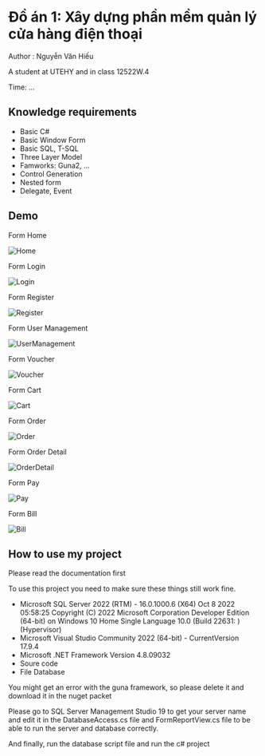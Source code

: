 # Đồ án 1: Xây dựng phần mềm quản lý cửa hàng điện thoại

<p>Author : Nguyễn Văn Hiếu</p>
<p>A student at UTEHY and in class 12522W.4</p>
<p>Time: ...</p>
<h2>Knowledge requirements</h2>
<ul>
  <li>Basic C#</li>
  <li>Basic Window Form</li>
  <li>Basic SQL, T-SQL</li>
  <li>Three Layer Model</li>
  <li>Famworks: Guna2, ...</li>
  <li>Control Generation</li>
  <li>Nested form</li>
  <li>Delegate, Event</li>
</ul>
<h2>Demo</h2>

<div>Form Home</div>

![Home](https://github.com/nguyenvanhieu1710/DA1-WF-QLCHDT/assets/132248583/f99199fc-1e56-4ab3-a769-9240b6606484)

<div>Form Login</div>

![Login](https://github.com/nguyenvanhieu1710/DA1-WF-QLCHDT/assets/132248583/bbc84bdc-9b09-4a22-b903-18b5a0a60b12)

<div>Form Register</div>

![Register](https://github.com/nguyenvanhieu1710/DA1-WF-QLCHDT/assets/132248583/c31bc85a-4830-4be4-8a19-886b67dfa24c)

<div>Form User Management</div>

![UserManagement](https://github.com/nguyenvanhieu1710/DA1-WF-QLCHDT/assets/132248583/45f6e386-a8dd-4144-a73f-ac4f8bf633a1)

<div>Form Voucher</div>

![Voucher](https://github.com/nguyenvanhieu1710/DA1-WF-QLCHDT/assets/132248583/d6506fd6-5ab3-4100-b321-bf8c8cb5efea)

<div>Form Cart</div>

![Cart](https://github.com/nguyenvanhieu1710/DA1-WF-QLCHDT/assets/132248583/ef4685ad-a2c4-469e-9a29-1f89d0274b9b)

<div>Form Order</div>

![Order](https://github.com/nguyenvanhieu1710/DA1-WF-QLCHDT/assets/132248583/3566f5d6-d9d9-48be-8856-2a5aa97b567b)

<div>Form Order Detail</div>

![OrderDetail](https://github.com/nguyenvanhieu1710/DA1-WF-QLCHDT/assets/132248583/8cd3cc77-c5e8-4bcf-8f86-abd4ebff812a)

<div>Form Pay</div>

![Pay](https://github.com/nguyenvanhieu1710/DA1-WF-QLCHDT/assets/132248583/7e81c300-9601-4936-8501-175cecca8e8c)

<div>Form Bill</div>

![Bill](https://github.com/nguyenvanhieu1710/DA1-WF-QLCHDT/assets/132248583/a1e5c712-d427-4904-a1a4-7f345f0e7b22)

<h2>How to use my project</h2>
<p>Please read the documentation first</p>
<p>To use this project you need to make sure these things still work fine.</p>
<ul>
    <li>Microsoft SQL Server 2022 (RTM) - 16.0.1000.6 (X64)   Oct  8 2022 05:58:25   Copyright (C) 2022 Microsoft Corporation  Developer Edition (64-bit) on Windows 10 Home Single Language 10.0 <X64> (Build 22631: ) (Hypervisor)</li>
    <li>Microsoft Visual Studio Community 2022 (64-bit) - CurrentVersion 17.9.4</li>
    <li>Microsoft .NET Framework Version 4.8.09032</li>
    <li>Soure code</li>
    <li>File Database</li>
</ul>
<p>You might get an error with the guna framework, so please delete it and download it in the nuget packet</p>
<p>Please go to SQL Server Management Studio 19 to get your server name and edit it in the DatabaseAccess.cs file and FormReportView.cs file to be able to run the server and database correctly.</p>
<p>And finally, run the database script file and run the c# project</p>
